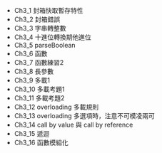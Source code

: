 * Ch3_1 封箱快取暫存特性
* Ch3_2 封箱錯誤
* Ch3_3 字串轉整數
* Ch3_4 十進位轉換期他進位
* Ch3_5 parseBoolean
* Ch3_6 函數
* Ch3_7 函數練習2
* Ch3_8 長參數
* Ch3_9 多載1
* Ch3_10 多載考題1
* Ch3_11 多載考題2
* Ch3_12 overloading 多載規則
* Ch3_13 overloading 多選項時，注意不可模凌兩可
* Ch3_14  call by value 與 call by reference
* Ch3_15 遞迴
* Ch3_16 函數模組化
